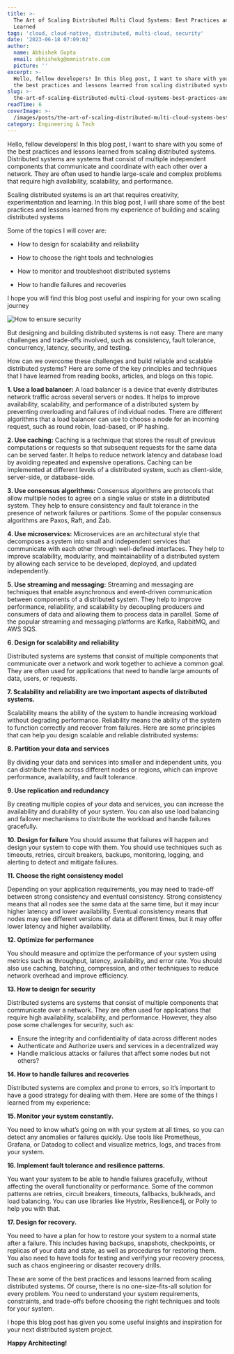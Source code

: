 ```yaml
---
title: >-
  The Art of Scaling Distributed Multi Cloud Systems: Best Practices and Lessons
  Learned
tags: 'cloud, cloud-native, distributed, multi-cloud, security'
date: '2023-06-18 07:09:02'
author:
  name: Abhishek Gupta
  email: abhishekg@omnistrate.com
  picture: ''
excerpt: >-
  Hello, fellow developers! In this blog post, I want to share with you some of
  the best practices and lessons learned from scaling distributed systems.
slug: >-
  the-art-of-scaling-distributed-multi-cloud-systems-best-practices-and-lessons-learned
readTime: 6
coverImage: >-
  /images/posts/the-art-of-scaling-distributed-multi-cloud-systems-best-practices-and-lessons-learned-1.webp
category: Engineering & Tech
---
```


Hello, fellow developers! In this blog post, I want to share with you some of the best practices and lessons learned from scaling distributed systems. Distributed systems are systems that consist of multiple independent components that communicate and coordinate with each other over a network. 
They are often used to handle large-scale and complex problems that require high availability, scalability, and performance.

Scaling distributed systems is an art that requires creativity, experimentation and learning. In this blog post, I will share some of the best practices and lessons learned from my experience of building and scaling distributed systems

Some of the topics I will cover are:

- How to design for scalability and reliability

-  How to choose the right tools and technologies

-  How to monitor and troubleshoot distributed systems

- How to handle failures and recoveries

I hope you will find this blog post useful and inspiring for your own scaling journey

![How to ensure security][1]

But designing and building distributed systems is not easy. There are many challenges and trade-offs involved, such as consistency, fault tolerance, concurrency, latency, security, and testing. 

How can we overcome these challenges and build reliable and scalable distributed systems? Here are some of the key principles and techniques that I have learned from reading books, articles, and blogs on this topic.

**1. Use a load balancer:** A load balancer is a device that evenly distributes network traffic across several servers or nodes. It helps to improve availability, scalability, and performance of a distributed system by preventing overloading and failures of individual nodes. There are different algorithms that a load balancer can use to choose a node for an incoming request, such as round robin, load-based, or IP hashing.

**2. Use caching:** Caching is a technique that stores the result of previous computations or requests so that subsequent requests for the same data can be served faster. It helps to reduce network latency and database load by avoiding repeated and expensive operations. Caching can be implemented at different levels of a distributed system, such as client-side, server-side, or database-side.

**3. Use consensus algorithms:** Consensus algorithms are protocols that allow multiple nodes to agree on a single value or state in a distributed system. They help to ensure consistency and fault tolerance in the presence of network failures or partitions. Some of the popular consensus algorithms are Paxos, Raft, and Zab.

**4. Use microservices:** Microservices are an architectural style that decomposes a system into small and independent services that communicate with each other through well-defined interfaces. They help to improve scalability, modularity, and maintainability of a distributed system by allowing each service to be developed, deployed, and updated independently.

**5. Use streaming and messaging:** Streaming and messaging are techniques that enable asynchronous and event-driven communication between components of a distributed system. They help to improve performance, reliability, and scalability by decoupling producers and consumers of data and allowing them to process data in parallel. Some of the popular streaming and messaging platforms are Kafka, RabbitMQ, and AWS SQS.

**6. Design for scalability and reliability**

Distributed systems are systems that consist of multiple components that communicate over a network and work together to achieve a common goal. They are often used for applications that need to handle large amounts of data, users, or requests.

**7. Scalability and reliability are two important aspects of distributed systems.** 

Scalability means the ability of the system to handle increasing workload without degrading performance. Reliability means the ability of the system to function correctly and recover from failures. Here are some principles that can help you design scalable and reliable distributed systems:

**8. Partition your data and services** 

By dividing your data and services into smaller and independent units, you can distribute them across different nodes or regions, which can improve performance, availability, and fault tolerance.

**9. Use replication and redundancy**

By creating multiple copies of your data and services, you can increase the availability and durability of your system. You can also use load balancing and failover mechanisms to distribute the workload and handle failures gracefully.

**10. Design for failure** 
You should assume that failures will happen and design your system to cope with them. You should use techniques such as timeouts, retries, circuit breakers, backups, monitoring, logging, and alerting to detect and mitigate failures.


**11. Choose the right consistency model** 

Depending on your application requirements, you may need to trade-off between strong consistency and eventual consistency. Strong consistency means that all nodes see the same data at the same time, but it may incur higher latency and lower availability. Eventual consistency means that nodes may see different versions of data at different times, but it may offer lower latency and higher availability.


**12. Optimize for performance** 

You should measure and optimize the performance of your system using metrics such as throughput, latency, availability, and error rate. You should also use caching, batching, compression, and other techniques to reduce network overhead and improve efficiency.

**13. How to design for security**

Distributed systems are systems that consist of multiple components that communicate over a network. They are often used for applications that require high availability, scalability, and performance. However, they also pose some challenges for security, such as:

- Ensure the integrity and confidentiality of data across different nodes
- Authenticate and Authorize users and services in a decentralized way
- Handle malicious attacks or failures that affect some nodes but not others?

**14. How to handle failures and recoveries**


Distributed systems are complex and prone to errors, so it’s important to have a good strategy for dealing with them. Here are some of the things I learned from my experience:

**15. Monitor your system constantly.** 

You need to know what’s going on with your system at all times, so you can detect any anomalies or failures quickly. Use tools like Prometheus, Grafana, or Datadog to collect and visualize metrics, logs, and traces from your system.


**16. Implement fault tolerance and resilience patterns.** 

You want your system to be able to handle failures gracefully, without affecting the overall functionality or performance. Some of the common patterns are retries, circuit breakers, timeouts, fallbacks, bulkheads, and load balancing. You can use libraries like Hystrix, Resilience4j, or Polly to help you with that.


**17. Design for recovery.** 

You need to have a plan for how to restore your system to a normal state after a failure. This includes having backups, snapshots, checkpoints, or replicas of your data and state, as well as procedures for restoring them. You also need to have tools for testing and verifying your recovery process, such as chaos engineering or disaster recovery drills.

These are some of the best practices and lessons learned from scaling distributed systems. 
Of course, there is no one-size-fits-all solution for every problem. 
You need to understand your system requirements, constraints, and trade-offs before choosing the right techniques and tools for your system. 


I hope this blog post has given you some useful insights and inspiration for your next distributed system project.

**Happy Architecting!**

  [1]: /images/posts/the-art-of-scaling-distributed-multi-cloud-systems-best-practices-and-lessons-learned-1.webp
